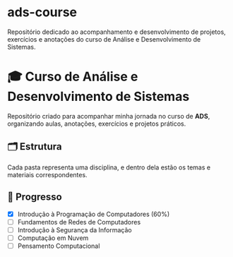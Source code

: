 # ads-course
Repositório dedicado ao acompanhamento e desenvolvimento de projetos, exercícios e anotações do curso de Análise e Desenvolvimento de Sistemas.

# 🎓 Curso de Análise e Desenvolvimento de Sistemas

Repositório criado para acompanhar minha jornada no curso de **ADS**, organizando aulas, anotações, exercícios e projetos práticos.

## 🗂 Estrutura

Cada pasta representa uma disciplina, e dentro dela estão os temas e materiais correspondentes.

## 📅 Progresso
- [x] Introdução à Programação de Computadores (60%)
- [ ] Fundamentos de Redes de Computadores
- [ ] Introdução à Segurança da Informação
- [ ] Computação em Nuvem
- [ ] Pensamento Computacional
